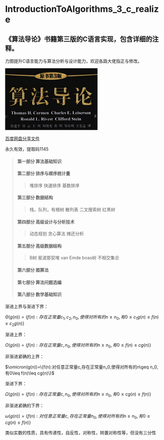 # IntroductionToAlgorithms_3_c_realize
## 《算法导论》书籍第三版的C语言实现，包含详细的注释。

力图提升C语言能力与算法分析与设计能力，欢迎各路大佬指正与修改。

<img src="OtherFiles/titlepic.png" alt="封面图片" width="300">

[百度网盘分享文件](https://pan.baidu.com/s/1Ms49FihqXjuU3n785BTa-w?pwd=1145)

永久有效，提取码1145

> #### 第一部分 算法基础知识
> #### 第二部分 排序与顺序统计量
> >堆排序
> >快速排序
> >基数排序
> #### 第三部分 数据结构
> >栈，队列，有根树
> >散列表
> >二叉搜索树
> >红黑树
> #### 第四部分 高级设计与分析技术
> >动态规划
> >贪心算法
> >摊还分析
> #### 第五部分 高级数据结构
> >B树
> >斐波那契堆
> >van Emde boas树
> >不相交集合
> #### 第六部分 图算法
> #### 第七部分 算法问题选编
> #### 第八部分 数学基础知识

渐进上界与渐进下界：

$\Theta(g(n))=\{f(n):存在正常量c_1,c_2,n_0,使得对所有的n\geq n_0,有0\leq c_1g(n)\leq f(n)\leq c_2g(n)\}$

渐进上界：

$O(g(n))=\{f(n):存在正常量c,n_0,使得对所有的n\geq n_0,有0\leq f(n)\leq cg(n)\}$

非渐进紧确的上界：

$\omicron(g(n))=\{f(n):对任意正常量c,存在正常量n_0,使得对所有的n\geq n_0,有0\leq f(n)\leq cg(n)\}$

渐进下界：

$\Omega(g(n))=\{f(n):存在正常量c,n_0,使得对所有的n\geq n_0,有0\leq cg(n)\leq f(n)\}$

非渐进紧确的下界：

$\omega(g(n))=\{f(n):对任意正常量c,存在正常量n_0,使得对所有的n\geq n_0,有0 \leq cg(n)\leq f(n)\}$

类似实数的性质，具有传递性，自反性，对称性，转置对称性等，但没有三分性
